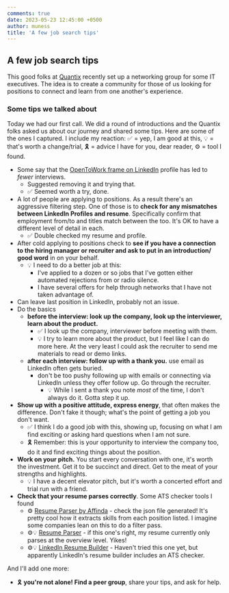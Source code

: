 ```yaml
---
comments: true
date: 2023-05-23 12:45:00 +0500
author: muness
title: 'A few job search tips'
---
```


## A few job search tips

This good folks at [Quantix](https://www.quantixinc.com/) recently set up a networking group for some IT executives. The idea is to create a community for those of us looking for positions to connect and learn from one another's experience.

### Some tips we talked about

Today we had our first call. We did a round of introductions and the Quantix folks asked us about our journey and shared some tips. Here are some of the ones I captured. I include my reaction: ✅ = yep, I am good at this, 💡 = that's worth a change/trial, 🎗️ = advice I have for you, dear reader, ⚙️ = tool I found.

- Some say that the [OpenToWork frame on LinkedIn](https://www.linkedin.com/pulse/how-activate-open-work-feature-your-linkedin-/) profile has led to _fewer_ interviews.
  - Suggested removing it and trying that.
  - ✅ Seemed worth a try, done.
- A lot of people are applying to positions. As a result there's an aggressive filtering step. One of those is to **check for any mismatches between LinkedIn Profiles and resume**. Specifically confirm that employment from/to and titles match between the too. It's OK to have a different level of detail in each.
  - ✅ Double checked my resume and profile.
- After cold applying to positions check to **see if you have a connection to the hiring manager or recruiter and ask to put in an introduction/ good word** in on your behalf.
  - 💡 I need to do a better job at this:
    - I've applied to a dozen or so jobs that I've gotten either automated rejections from or radio silence.
    - I have several offers for help through networks that I have not taken advantage of.
- Can leave last position in LinkedIn, probably not an issue.
- Do the basics
  - **before the interview: look up the company, look up the interviewer, learn about the product.**
    - ✅ I look up the company, interviewer before meeting with them.
    - 💡 I try to learn more about the product, but I feel like I can do more here. At the very least I could ask the recruiter to send me materials to read or demo links.
  - **after each interview: follow up with a thank you.** use email as LinkedIn often gets buried.
    - don't be too pushy following up with emails or connecting via LinkedIn unless they offer follow up. Go through the recruiter.
      - 💡 While I sent a thank you note _most_ of the time, I don't always do it. Gotta step it up.
- **Show up with a positive attitude, express energy**, that often makes the difference. Don't fake it though; what's the point of getting a job you don't want.
  - ✅ I think I do a good job with this, showing up, focusing on what I am find exciting or asking hard questions when I am not sure.
  - 🎗️ Remember: this is your opportunity to interview the company too, do it and find exciting things about the position.
- **Work on your pitch.** You start every conversation with one, it's worth the investment. Get it to be succinct and direct. Get to the meat of your strengths and highlights.
  - 💡 I have a decent elevator pitch, but it's worth a concerted effort and trial run with a friend.
- **Check that your resume parses correctly**. Some ATS checker tools I found
  - ⚙️ [Resume Parser by Affinda](https://www.affinda.com/resume-parser) - check the json file generated! It's pretty cool how it extracts skills from each position listed. I imagine some companies lean on this to do a filter pass.
  - ⚙️💡 [Resume Parser](https://resume-parser.vercel.app/) - if this one's right, my resume currently only parses at the overview level. Yikes!
  - ⚙️💡 [LinkedIn Resume Builder](https://www.linkedin.com/help/linkedin/answer/a551182/linkedin-resume-builder) - Haven't tried this one yet, but apparently LinkedIn's resume builder includes an ATS checker.

And I'll add one more:

- 🎗️ **you're not alone! Find a peer group**, share your tips, and ask for help.
